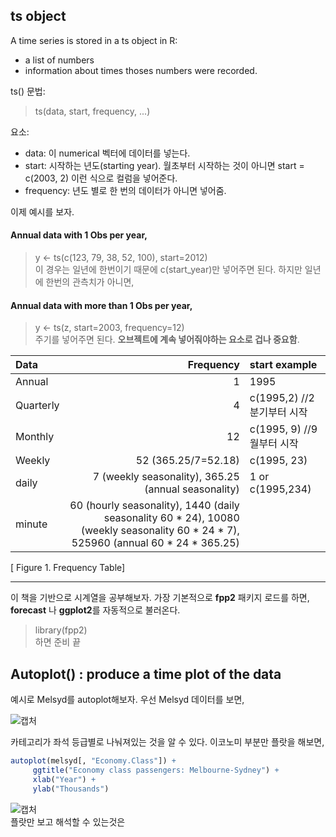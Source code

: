 ## ts object  
A time series is stored in a ts object in R:  
- a list of numbers  
- information about times thoses numbers were recorded.  

ts() 문법:  
> ts(data, start, frequency, ...)  

요소:  
- data: 이 numerical 벡터에 데이터를 넣는다.  
- start: 시작하는 년도(starting year). 월초부터 시작하는 것이 아니면 start = c(2003, 2) 이런 식으로 컬럼을 넣어준다.  
- frequency: 년도 별로 한 번의 데이터가 아니면 넣어줌.  

이제 예시를 보자.  

#### Annual data with 1 Obs **per year**,  
> y <- ts(c(123, 79, 38, 52, 100), start=2012)  
이 경우는 일년에 한번이기 때문에 c(start_year)만 넣어주면 된다. 하지만 일년에 한번의 관측치가 아니면,  

#### Annual data with more than 1 Obs **per year**,  
> y <- ts(z, start=2003, frequency=12)  
주기를 넣어주면 된다. **오브젝트에 계속 넣어줘야하는 요소로 겁나 중요함**.  


|Data|Frequency|start example|
|:---|---:|:---|
|Annual|1|1995|
|Quarterly|4|c(1995,2) //2분기부터 시작|
|Monthly|12|c(1995, 9) //9월부터 시작|
|Weekly|52 (365.25/7=52.18)|c(1995, 23)|
|daily| 7 (weekly seasonality), 365.25 (annual seasonality)|1 or c(1995,234)| 
|minute| 60 (hourly seasonality), 1440 (daily seasonality 60 * 24), 10080 (weekly seasonality 60 * 24 * 7), 525960 (annual 60 * 24 * 365.25) | 

[ Figure 1. Frequency Table]

------
이 책을 기반으로 시계열을 공부해보자. 
가장 기본적으로 **fpp2** 패키지 로드를 하면, **forecast** 나 **ggplot2**를 자동적으로 불러온다.  
> library(fpp2)  
하면 준비 끝  

## Autoplot() : produce a time plot of the data

예시로 Melsyd를 autoplot해보자. 우선 Melsyd 데이터를 보면,  

![캡처](https://user-images.githubusercontent.com/56739105/163723429-1301d4cf-19c7-45fd-9fcf-439e94fef59d.PNG)

카테고리가 좌석 등급별로 나눠져있는 것을 알 수 있다. 이코노미 부분만 플랏을 해보면, 

```R
autoplot(melsyd[, "Economy.Class"]) + 
     ggtitle("Economy class passengers: Melbourne-Sydney") + 
     xlab("Year") + 
     ylab("Thousands")

```

![캡처](https://user-images.githubusercontent.com/56739105/163723552-810514b0-f722-49e5-9c64-6e4b313afc03.PNG)  
플랏만 보고 해석할 수 있는것은 